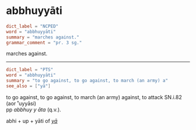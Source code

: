 # abbhuyyāti

``` toml
dict_label = "NCPED"
word = "abbhuyyāti"
summary = "marches against."
grammar_comment = "pr. 3 sg."
```

marches against.

--------------------

``` toml
dict_label = "PTS"
word = "abbhuyyāti"
summary = "to go against, to go against, to march (an army) a"
see_also = ["yā"]
```

to go against, to go against, to march (an army) against, to attack SN.i.82 (aor ˚uyyāsi)  
pp *abbhuy* *y* *āta* (q.v.).

abhi \+ up \+ yāti of *[yā](yā.md)*

